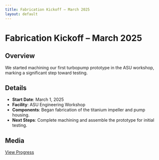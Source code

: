 ```yaml
---
title: Fabrication Kickoff – March 2025
layout: default
---
```


# Fabrication Kickoff – March 2025

## Overview
We started machining our first turbopump prototype in the ASU workshop, marking a significant step toward testing.

## Details
- **Start Date**: March 1, 2025  
- **Facility**: ASU Engineering Workshop  
- **Components**: Began fabrication of the titanium impeller and pump housing.  
- **Next Steps**: Complete machining and assemble the prototype for initial testing.

## Media
[View Progress](https://drive.google.com/drive/folders/1Qot3TIHA5Sl9eKAF12tNG0T26PCW-pBK?usp=drive_link)
